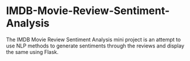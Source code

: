 # IMDB-Movie-Review-Sentiment-Analysis
The IMDB Movie Review Sentiment Analysis mini project is an attempt to use NLP methods to generate sentiments through the reviews and display the same using Flask. 
